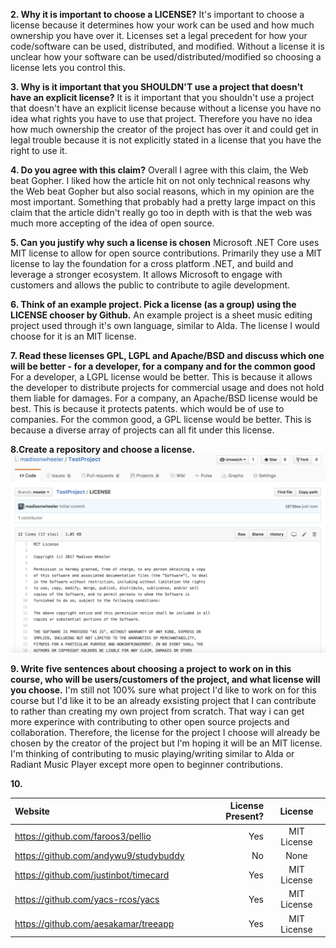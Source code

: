 **2. Why it is important to choose a LICENSE?** 
It's important to choose a license because it determines how your work can be used and how much ownership 
you have over it. Licenses set a legal precedent for how your code/software can be used, distributed, and 
modified. Without a license it is unclear how your software can be used/distributed/modified so choosing
a license lets you control this.

**3. Why is it important that you SHOULDN'T use a project that doesn't have an explicit license?**
It is it important that you shouldn't use a project that doesn't have an explicit license because
without a license you have no idea what rights you have to use that project. Therefore you have
no idea how much ownership the creator of the project has over it and could get in legal trouble
because it is not explicitly stated in a license that you have the right to use it.

**4. Do you agree with this claim?**
Overall I agree with this claim, the Web beat Gopher. I liked how the article hit on not only
technical reasons why the Web beat Gopher but also social reasons, which in my opinion are the 
most important. Something that probably had a pretty large impact on this claim that the article
didn't really go too in depth with is that the web was much more accepting of the idea of open
source.

**5. Can you justify why such a license is chosen**
Microsoft .NET Core uses MIT license to allow for open source contributions. Primarily they use
a MIT license to lay the foundation for a cross platform .NET, and build and leverage a stronger 
ecosystem. It allows Microsoft to engage with customers and allows the public to contribute to
agile development.

**6. Think of an example project. Pick a license (as a group) using the LICENSE chooser by Github.**
An example project is a sheet music editing project used through it's own language, similar to 
Alda. The license I would choose for it is an MIT license.

**7. Read these licenses GPL, LGPL and Apache/BSD and discuss which one will be better - for a 
developer, for a company and for the common good**
For a developer, a LGPL license would be better. This is because it allows the developer to distribute
projects for commercial usage and does not hold them liable for damages. For a company, an Apache/BSD
license would be best. This is because it protects patents. which would be of use to companies. For the 
common good, a GPL license would be better. This is because a diverse array of projects can all fit under 
this license.

**8.Create a repository and choose a license.**
![](addlicense.png) 

**9. Write five sentences about choosing a project to work on in this course, who will be users/customers 
of the project, and what license will you choose.**
I'm still not 100% sure what project I'd like to work on for this course but I'd like it to be an already 
exsisting project that I can contribute to rather than creating my own project from scratch. That way i can get 
more experince with contributing to other open source projects and collaboration. Therefore, the license for 
the project I choose will already be chosen by the creator of the project but I'm hoping it will be an MIT
license. I'm thinking of contributing to music playing/writing similar to Alda or Radiant Music Player 
except more open to beginner contributions.

**10.**


| Website                               | License Present? | License       |
|:--------------------------------------|-----------------:|:-------------:|
| https://github.com/faroos3/pellio     |              Yes |  MIT License      
| https://github.com/andywu9/studybuddy |               No |     None     
| https://github.com/justinbot/timecard |              Yes |  MIT License  
| https://github.com/yacs-rcos/yacs     |              Yes |  MIT License  
| https://github.com/aesakamar/treeapp  |              Yes |  MIT License  
